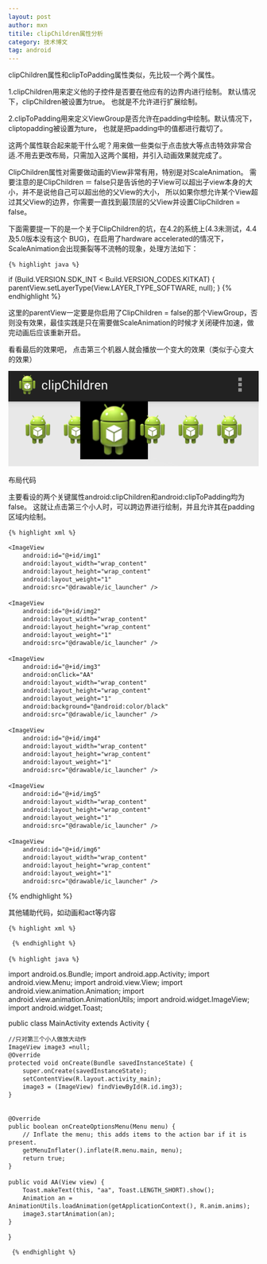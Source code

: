 ```yaml
---
layout: post
author: mxn
titile: clipChildren属性分析
category: 技术博文
tag: android
---
```


clipChildren属性和clipToPadding属性类似，先比较一个两个属性。

1.clipChildren用来定义他的子控件是否要在他应有的边界内进行绘制。 默认情况下，clipChildren被设置为true。 也就是不允许进行扩展绘制。

2.clipToPadding用来定义ViewGroup是否允许在padding中绘制。默认情况下，cliptopadding被设置为ture， 也就是把padding中的值都进行裁切了。

这两个属性联合起来能干什么呢？用来做一些类似于点击放大等点击特效非常合适.不用去更改布局，只需加入这两个属相，并引入动画效果就完成了。

ClipChildren属性对需要做动画的View非常有用，特别是对ScaleAnimation。
需要注意的是ClipChildren ＝ false只是告诉他的子View可以超出子view本身的大小，并不是说他自己可以超出他的父View的大小，
所以如果你想允许某个View超过其父View的边界，你需要一直找到最顶层的父View并设置ClipChildren = false。

下面需要提一下的是一个关于ClipChildren的坑，在4.2的系统上(4.3未测试，4.4及5.0版本没有这个 BUG)，在启用了hardware accelerated的情况下，
ScaleAnimation会出现撕裂等不流畅的现象，处理方法如下：

    {% highlight java %}
if (Build.VERSION.SDK_INT < Build.VERSION_CODES.KITKAT) {
    parentView.setLayerType(View.LAYER_TYPE_SOFTWARE, null);
 }
    {% endhighlight %}

这里的parentView一定要是你启用了ClipChildren = false的那个ViewGroup，否则没有效果，最佳实践是只在需要做ScaleAnimation的时候才关闭硬件加速，做完动画后应该重新开启。

<!-- more -->

看看最后的效果吧， 点击第三个机器人就会播放一个变大的效果（类似于心变大的效果）

![](https://raw.githubusercontent.com/mxn21/mxn21.github.io/master/public/img/img114.png)

布局代码

主要看设的两个关键属性android:clipChildren和android:clipToPadding均为false。
这就让点击第三个小人时，可以跨边界进行绘制，并且允许其在padding区域内绘制。

    {% highlight xml %}

<LinearLayout xmlns:android="http://schemas.android.com/apk/res/android"
    xmlns:tools="http://schemas.android.com/tools"
    android:layout_width="match_parent"
    android:layout_height="match_parent"
    android:paddingBottom="@dimen/activity_vertical_margin"
    android:paddingLeft="@dimen/activity_horizontal_margin"
    android:paddingRight="@dimen/activity_horizontal_margin"
    android:paddingTop="@dimen/activity_vertical_margin"
    tools:context=".MainActivity"
    android:clipChildren="false"
    android:clipToPadding="false">

    <ImageView
        android:id="@+id/img1"
        android:layout_width="wrap_content"
        android:layout_height="wrap_content"
        android:layout_weight="1"
        android:src="@drawable/ic_launcher" />

    <ImageView
        android:id="@+id/img2"
        android:layout_width="wrap_content"
        android:layout_height="wrap_content"
        android:layout_weight="1"
        android:src="@drawable/ic_launcher" />

    <ImageView
        android:id="@+id/img3"
        android:onClick="AA"
        android:layout_width="wrap_content"
        android:layout_height="wrap_content"
        android:layout_weight="1"
        android:background="@android:color/black"
        android:src="@drawable/ic_launcher" />

    <ImageView
        android:id="@+id/img4"
        android:layout_width="wrap_content"
        android:layout_height="wrap_content"
        android:layout_weight="1"
        android:src="@drawable/ic_launcher" />

    <ImageView
        android:id="@+id/img5"
        android:layout_width="wrap_content"
        android:layout_height="wrap_content"
        android:layout_weight="1"
        android:src="@drawable/ic_launcher" />

    <ImageView
        android:id="@+id/img6"
        android:layout_width="wrap_content"
        android:layout_height="wrap_content"
        android:layout_weight="1"
        android:src="@drawable/ic_launcher" />

</LinearLayout>
    {% endhighlight %}

其他辅助代码，如动画和act等内容

    {% highlight xml %}
<?xml version="1.0" encoding="utf-8"?>
<scale
    xmlns:android="http://schemas.android.com/apk/res/android"
    android:fromXScale="1.0"
    android:fromYScale="1.0"
    android:toXScale="3.0"
    android:toYScale="3.0"
    android:duration="2000"
       android:pivotX="50%"
       android:pivotY="50%"
    >
</scale>

     {% endhighlight %}

    {% highlight java %}
import android.os.Bundle;
import android.app.Activity;
import android.view.Menu;
import android.view.View;
import android.view.animation.Animation;
import android.view.animation.AnimationUtils;
import android.widget.ImageView;
import android.widget.Toast;

public class MainActivity extends Activity {

    //只对第三个小人做放大动作
    ImageView image3 =null;
    @Override
    protected void onCreate(Bundle savedInstanceState) {
        super.onCreate(savedInstanceState);
        setContentView(R.layout.activity_main);
        image3 = (ImageView) findViewById(R.id.img3);
    }


    @Override
    public boolean onCreateOptionsMenu(Menu menu) {
        // Inflate the menu; this adds items to the action bar if it is present.
        getMenuInflater().inflate(R.menu.main, menu);
        return true;
    }

    public void AA(View view) {
        Toast.makeText(this, "aa", Toast.LENGTH_SHORT).show();
        Animation an = AnimationUtils.loadAnimation(getApplicationContext(), R.anim.anims);
        image3.startAnimation(an);
    }

}

     {% endhighlight %}